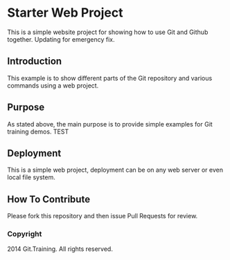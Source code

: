 # Starter Web Project

This is a simple website project for showing how to use Git and Github together. Updating for emergency fix.

## Introduction

This example is to show different parts of the Git repository and various commands using a web project.

## Purpose

As stated above, the main purpose is to provide simple examples for Git training demos. TEST

## Deployment

This is a simple web project, deployment can be on any web server or even local file system.

## How To Contribute

Please fork this repository and then issue Pull Requests for review.

### Copyright

2014 Git.Training. All rights reserved.